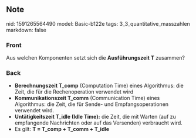 ## Note
nid: 1591265564490
model: Basic-b122e
tags: 3_3_quantitative_masszahlen
markdown: false

### Front
Aus welchen Komponenten setzt sich die <b>Ausführungszeit T</b> zusammen?

### Back
<ul>
  <li><b>Berechnungszeit T_comp</b> (Computation Time) eines
  Algorithmus: die Zeit, die für die Rechenoperation verwendet wird
  <li><b>Kommunikationszeit T_comm</b> (Communication Time) eines
  Algorithmus: die Zeit, die für Sende- und Empfangsoperationen
  verwendet wird.
  <li><b>Untätigkeitszeit T_idle (Idle Time):</b> die Zeit, die mit
  Warten (auf zu empfangende Nachrichten oder auf das Versenden)
  verbraucht wird.
  <li>Es gilt: <b>T = T_comp + T_comm + T_idle</b>
</ul>
